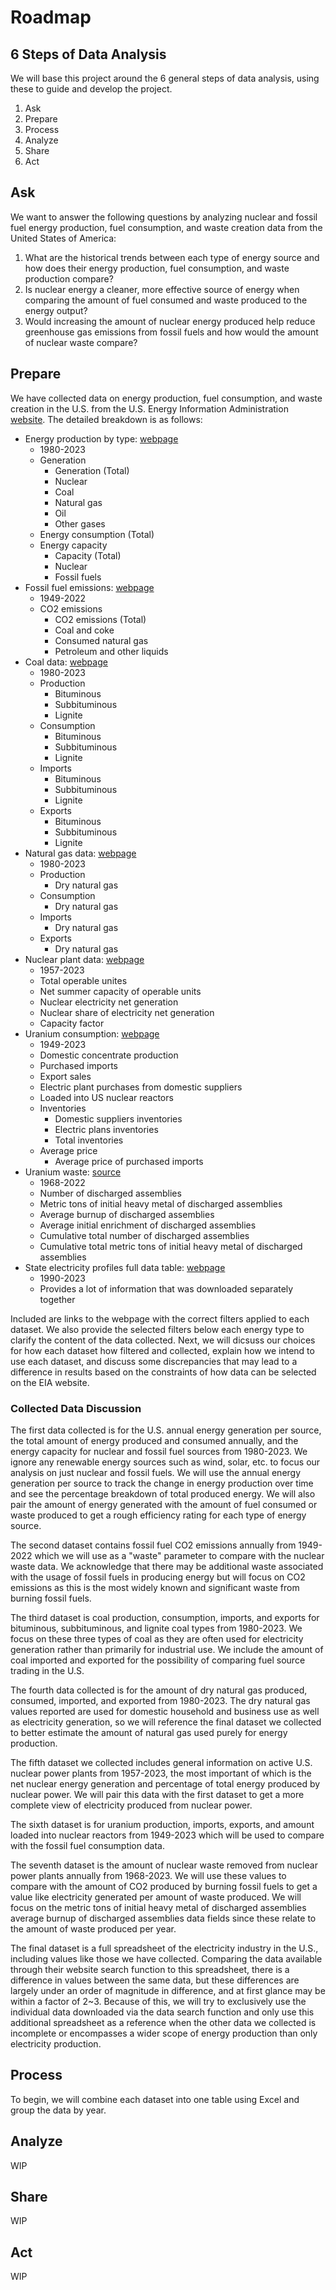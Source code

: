 # Roadmap

## 6 Steps of Data Analysis
We will base this project around the 6 general steps of data analysis, using these to guide and develop the project.
1. Ask
2. Prepare
3. Process
4. Analyze
5. Share
6. Act

## Ask
We want to answer the following questions by analyzing nuclear and fossil fuel energy production, fuel consumption, and waste creation data from the United States of America:
1. What are the historical trends between each type of energy source and how does their energy production, fuel consumption, and waste production compare?
2. Is nuclear energy a cleaner, more effective source of energy when comparing the amount of fuel consumed and waste produced to the energy output?
3. Would increasing the amount of nuclear energy produced help reduce greenhouse gas emissions from fossil fuels and how would the amount of nuclear waste compare?

## Prepare
We have collected data on energy production, fuel consumption, and waste creation in the U.S. from the U.S. Energy Information Administration [website](www.eia.gov). The detailed breakdown is as follows:
  -	Energy production by type: [webpage](https://www.eia.gov/international/data/country/USA/electricity/more-electricity-data?pd=2&p=00000020000000000000070000000e000000000000000000000000000000000u&u=1&f=A&v=mapbubble&a=-&i=none&vo=value&t=C&g=none&l=249--238&s=315532800000&e=1672531200000&ev=false)
    -	1980-2023
    -	Generation
    	  -	Generation (Total)
        -	Nuclear
        -	Coal
        -	Natural gas
        -	Oil
        -	Other gases
    -	Energy consumption (Total)
    -	Energy capacity
        -	Capacity (Total)
        -	Nuclear
        -	Fossil fuels
  -	Fossil fuel emissions: [webpage](https://www.eia.gov/international/data/world/other-statistics/emissions-by-fuel?pd=40&p=0000000000000000000000000000000000000000000000000000000b0001&u=0&f=A&v=mapbubble&a=-&i=none&vo=value&t=C&g=none&l=249--238&s=-662688000000&e=1640995200000&)
    -	1949-2022
    -	CO2 emissions
        -	CO2 emissions (Total)
        -	Coal and coke
        -	Consumed natural gas
        -	Petroleum and other liquids
  -	Coal data: [webpage](https://www.eia.gov/international/data/world/natural-gas/more-natural-gas-data?pd=1&p=1g0000000000000000000000000000000000009j3e&u=1&f=A&v=mapbubble&a=-&i=none&vo=value&t=C&g=none&l=249--238&s=315532800000&e=1672531200000&ev=false&)
    -	1980-2023
    -	Production
        -	Bituminous
        -	Subbituminous
        -	Lignite
    -	Consumption
        -	Bituminous
        -	Subbituminous
        -	Lignite
    -	Imports
        -	Bituminous
        -	Subbituminous
        -	Lignite
    -	Exports
        -	Bituminous
        -	Subbituminous
        -	Lignite
  -	Natural gas data: [webpage](https://www.eia.gov/international/data/world/natural-gas/more-natural-gas-data?pd=3002&p=00g0000g0000100001&u=1&f=A&v=mapbubble&a=-&i=none&vo=value&t=C&g=none&l=249--238&s=315532800000&e=1672531200000&ev=false&)
    -	1980-2023
    -	Production
        -	Dry natural gas
    -	Consumption
        -	Dry natural gas
    -	Imports
        -	Dry natural gas
    -	Exports
        -	Dry natural gas
  -	Nuclear plant data: [webpage](https://www.eia.gov/totalenergy/data/browser/index.php?tbl=T08.01#/?f=A)
    -	1957-2023
    -	Total operable unites
    -	Net summer capacity of operable units
    -	Nuclear electricity net generation
    -	Nuclear share of electricity net generation
    -	Capacity factor
  -	Uranium consumption: [webpage](https://www.eia.gov/totalenergy/data/browser/index.php?tbl=T08.02#/?f=M&start=200001)
    -	1949-2023
    -	Domestic concentrate production
    -	Purchased imports
    -	Export sales
    -	Electric plant purchases from domestic suppliers
    -	Loaded into US nuclear reactors
    -	Inventories
        -	Domestic suppliers inventories
        -	Electric plans inventories
        -	Total inventories
    -	Average price
        -	Average price of purchased imports
  -	Uranium waste: [source]([https://www.eia.gov/nuclear/spent_fuel/ussnftab3.php](https://gc859.pnnl.gov/summary/table2))
    -	1968-2022
    -	Number of discharged assemblies
    -	Metric tons of initial heavy metal of discharged assemblies
    -	Average burnup of discharged assemblies
    -	Average initial enrichment of discharged assemblies
    -	Cumulative total number of discharged assemblies
    -	Cumulative total metric tons of initial heavy metal of discharged assemblies
  -	State electricity profiles full data table: [webpage](https://www.eia.gov/electricity/state/unitedstates/state_tables.php)
    -	1990-2023
    -	Provides a lot of information that was downloaded separately together

Included are links to the webpage with the correct filters applied to each dataset. We also provide the selected filters below each energy type to clarify the content of the data collected. Next, we will dicsuss our choices for how each dataset how filtered and collected, explain how we intend to use each dataset, and discuss some discrepancies that may lead to a difference in results based on the constraints of how data can be selected on the EIA website.

### Collected Data Discussion
The first data collected is for the U.S. annual energy generation per source, the total amount of energy produced and consumed annually, and the energy capacity for nuclear and fossil fuel sources from 1980-2023. We ignore any renewable energy sources such as wind, solar, etc. to focus our analysis on just nuclear and fossil fuels. We will use the annual energy generation per source to track the change in energy production over time and see the percentage breakdown of total produced energy. We will also pair the amount of energy generated with the amount of fuel consumed or waste produced to get a rough efficiency rating for each type of energy source.

The second dataset contains fossil fuel CO2 emissions annually from 1949-2022 which we will use as a "waste" parameter to compare with the nuclear waste data. We acknowledge that there may be additional waste associated with the usage of fossil fuels in producing energy but will focus on CO2 emissions as this is the most widely known and significant waste from burning fossil fuels.

The third dataset is coal production, consumption, imports, and exports for bituminous, subbituminous, and lignite coal types from 1980-2023. We focus on these three types of coal as they are often used for electricity generation rather than primarily for industrial use. We include the amount of coal imported and exported for the possibility of comparing fuel source trading in the U.S.

The fourth data collected is for the amount of dry natural gas produced, consumed, imported, and exported from 1980-2023. The dry natural gas values reported are used for domestic household and business use as well as electricity generation, so we will reference the final dataset we collected to better estimate the amount of natural gas used purely for energy production.

The fifth dataset we collected includes general information on active U.S. nuclear power plants from 1957-2023, the most important of which is the net nuclear energy generation and percentage of total energy produced by nuclear power. We will pair this data with the first dataset to get a more complete view of electricity produced from nuclear power.

The sixth dataset is for uranium production, imports, exports, and amount loaded into nuclear reactors from 1949-2023 which will be used to compare with the fossil fuel consumption data.

The seventh dataset is the amount of nuclear waste removed from nuclear power plants annually from 1968-2023. We will use these values to compare with the amount of CO2 produced by burning fossil fuels to get a value like electricity generated per amount of waste produced. We will focus on the metric tons of initial heavy metal of discharged assemblies average burnup of discharged assemblies data fields since these relate to the amount of waste produced per year.

The final dataset is a full spreadsheet of the electricity industry in the U.S., including values like those we have collected. Comparing the data available through their website search function to this spreadsheet, there is a difference in values between the same data, but these differences are largely under an order of magnitude in difference, and at first glance may be within a factor of 2~3. Because of this, we will try to exclusively use the individual data downloaded via the data search function and only use this additional spreadsheet as a reference when the other data we collected is incomplete or encompasses a wider scope of energy production than only electricity production.

## Process
To begin, we will combine each dataset into one table using Excel and group the data by year.

## Analyze
WIP

## Share
WIP

## Act
WIP

